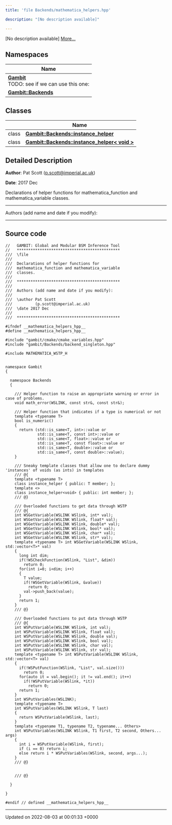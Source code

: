 ```yaml
---
title: 'file Backends/mathematica_helpers.hpp'

description: "[No description available]"

---
```







[No description available] [More...](#detailed-description)

## Namespaces

| Name           |
| -------------- |
| **[Gambit](/documentation/code/main/namespaces/namespacegambit/)** <br>TODO: see if we can use this one:  |
| **[Gambit::Backends](/documentation/code/main/namespaces/namespacegambit_1_1backends/)**  |

## Classes

|                | Name           |
| -------------- | -------------- |
| class | **[Gambit::Backends::instance_helper](/documentation/code/main/classes/classgambit_1_1backends_1_1instance__helper/)**  |
| class | **[Gambit::Backends::instance_helper< void >](/documentation/code/main/classes/classgambit_1_1backends_1_1instance__helper_3_01void_01_4/)**  |

## Detailed Description


**Author**: Pat Scott ([p.scott@imperial.ac.uk](mailto:p.scott@imperial.ac.uk)) 

**Date**: 2017 Dec

Declarations of helper functions for mathematica_function and mathematica_variable classes.



------------------

Authors (add name and date if you modify):



------------------




## Source code

```
//   GAMBIT: Global and Modular BSM Inference Tool
//   *********************************************
///  \file
///
///  Declarations of helper functions for
///  mathematica_function and mathematica_variable
///  classes.
///
///  *********************************************
///
///  Authors (add name and date if you modify):
///
///  \author Pat Scott
///          (p.scott@imperial.ac.uk)
///  \date 2017 Dec
///
///  *********************************************

#ifndef __mathematica_helpers_hpp__
#define __mathematica_helpers_hpp__

#include "gambit/cmake/cmake_variables.hpp"
#include "gambit/Backends/backend_singleton.hpp"

#include MATHEMATICA_WSTP_H


namespace Gambit
{

  namespace Backends
  {

    /// Helper function to raise an appropriate warning or error in case of problems.
    void math_error(WSLINK, const str&, const str&);

    /// Helper function that indicates if a type is numerical or not
    template <typename T>
    bool is_numeric()
    {
      return (std::is_same<T, int>::value or
              std::is_same<T, const int>::value or
              std::is_same<T, float>::value or
              std::is_same<T, const float>::value or
              std::is_same<T, double>::value or
              std::is_same<T, const double>::value);
    }

    /// Sneaky template classes that allow one to declare dummy 'instances' of voids (as ints) in templates
    /// @{
    template <typename T>
    class instance_helper { public: T member; };
    template <>
    class instance_helper<void> { public: int member; };
    /// @}

    /// Overloaded functions to get data through WSTP
    /// @{
    int WSGetVariable(WSLINK WSlink, int* val);
    int WSGetVariable(WSLINK WSlink, float* val);
    int WSGetVariable(WSLINK WSlink, double* val);
    int WSGetVariable(WSLINK WSlink, bool* val);
    int WSGetVariable(WSLINK WSlink, char* val);
    int WSGetVariable(WSLINK WSlink, str* val);
    template <typename T> int WSGetVariable(WSLINK WSlink, std::vector<T>* val)
    {
      long int dim;
      if(!WSCheckFunction(WSlink, "List", &dim))
        return 0;
      for(int i=0; i<dim; i++)
      {
        T value;
        if(!WSGetVariable(WSlink, &value))
          return 0;
        val->push_back(value);
      }
      return 1;
    }
    /// @}

    /// Overloaded functions to put data through WSTP
    /// @{
    int WSPutVariable(WSLINK WSlink, int val);
    int WSPutVariable(WSLINK WSlink, float val);
    int WSPutVariable(WSLINK WSlink, double val);
    int WSPutVariable(WSLINK WSlink, bool val);
    int WSPutVariable(WSLINK WSlink, char val);
    int WSPutVariable(WSLINK WSlink, str val);
    template <typename T> int WSPutVariable(WSLINK WSlink, std::vector<T> val)
    {
      if(!WSPutFunction(WSlink, "List", val.size()))
        return 0;
      for(auto it = val.begin(); it != val.end(); it++)
        if(!WSPutVariable(WSlink, *it))
          return 0;
      return 1;
    }
    int WSPutVariables(WSLINK);
    template <typename T>
    int WSPutVariables(WSLINK WSlink, T last)
    {
      return WSPutVariable(WSlink, last);
    }
    template <typename T1, typename T2, typename... Others>
    int WSPutVariables(WSLINK WSlink, T1 first, T2 second, Others... args)
    {
      int i = WSPutVariable(WSlink, first);
      if (i == 0) return i;
      else return i * WSPutVariables(WSlink, second, args...);
    }
    /// @}


    /// @}

  }

}

#endif // defined __mathematica_helpers_hpp__
```


-------------------------------

Updated on 2022-08-03 at 00:01:33 +0000

